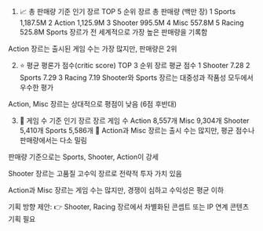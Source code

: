 1. 📈 총 판매량 기준 인기 장르 TOP 5
순위	장르	총 판매량 (백만 장)
1	Sports	1,187.5M
2	Action	1,125.9M
3	Shooter	995.5M
4	Misc	557.8M
5	Racing	525.8M
Sports 장르가 전 세계적으로 가장 높은 판매량을 기록함

Action 장르는 출시된 게임 수는 가장 많지만, 판매량은 2위

2. ⭐ 평균 평론가 점수(critic score) TOP 3
순위	장르	평균 점수
1	Shooter	7.28
2	Sports	7.29
3	Racing	7.19
Shooter와 Sports 장르는 대중성과 작품성 모두에서 우수한 평가

Action, Misc 장르는 상대적으로 평점이 낮음 (6점 후반대)

3. 🎯 게임 수 기준 인기 장르
장르	게임 수
Action	8,557개
Misc	9,304개
Shooter	5,410개
Sports	5,586개
📌 Action과 Misc 장르는 출시 수는 많지만, 평균 점수나 판매량에서는 다소 밀림

판매량 기준으로는 Sports, Shooter, Action이 강세

Shooter 장르는 고품질 고수익 장르로 전략적 투자 가치 있음

Action과 Misc 장르는 게임 수는 많지만, 경쟁이 심하고 수익성은 평균 이하

기획 방향 제안:
👉 Shooter, Racing 장르에서 차별화된 콘셉트 또는 IP 연계 콘텐츠 기획 필요
